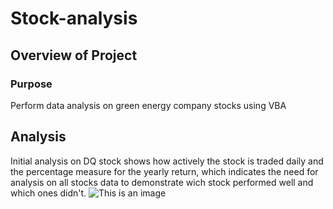 # Stock-analysis
## Overview of Project
### Purpose
Perform data analysis on green energy company stocks using VBA
## Analysis 
Initial analysis on DQ stock shows how actively the stock is traded daily and the percentage measure for the yearly return, which indicates the need for analysis on all stocks data to demonstrate wich stock performed well and which ones didn't.
![This is an image](https://github.com/Fbullman/Stock-analysis/blob/main/DQ%20negative%20Return%20(2).png)



